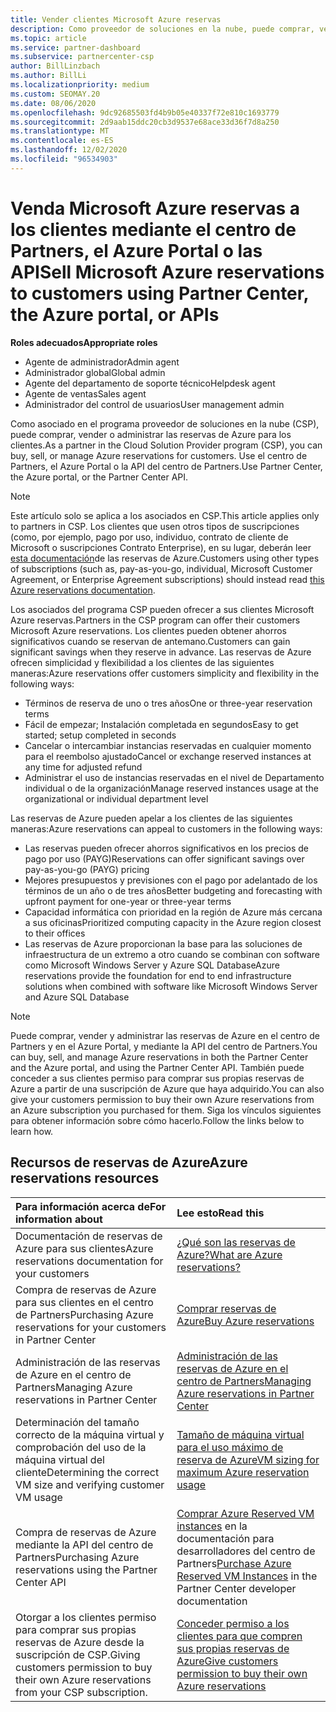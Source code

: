 ```yaml
---
title: Vender clientes Microsoft Azure reservas
description: Como proveedor de soluciones en la nube, puede comprar, vender o administrar las reservas de Azure para los clientes. Use el centro de Partners, el Azure Portal o la API del centro de Partners.
ms.topic: article
ms.service: partner-dashboard
ms.subservice: partnercenter-csp
author: BillLinzbach
ms.author: BillLi
ms.localizationpriority: medium
ms.custom: SEOMAY.20
ms.date: 08/06/2020
ms.openlocfilehash: 9dc92685503fd4b9b05e40337f72e810c1693779
ms.sourcegitcommit: 2d9aab15ddc20cb3d9537e68ace33d36f7d8a250
ms.translationtype: MT
ms.contentlocale: es-ES
ms.lasthandoff: 12/02/2020
ms.locfileid: "96534903"
---
```

# <a name="sell-microsoft-azure-reservations-to-customers-using-partner-center-the-azure-portal-or-apis"></a><span data-ttu-id="c005b-104">Venda Microsoft Azure reservas a los clientes mediante el centro de Partners, el Azure Portal o las API</span><span class="sxs-lookup"><span data-stu-id="c005b-104">Sell Microsoft Azure reservations to customers using Partner Center, the Azure portal, or APIs</span></span>

<span data-ttu-id="c005b-105">**Roles adecuados**</span><span class="sxs-lookup"><span data-stu-id="c005b-105">**Appropriate roles**</span></span>

- <span data-ttu-id="c005b-106">Agente de administrador</span><span class="sxs-lookup"><span data-stu-id="c005b-106">Admin agent</span></span>
- <span data-ttu-id="c005b-107">Administrador global</span><span class="sxs-lookup"><span data-stu-id="c005b-107">Global admin</span></span>
- <span data-ttu-id="c005b-108">Agente del departamento de soporte técnico</span><span class="sxs-lookup"><span data-stu-id="c005b-108">Helpdesk agent</span></span>
- <span data-ttu-id="c005b-109">Agente de ventas</span><span class="sxs-lookup"><span data-stu-id="c005b-109">Sales agent</span></span>
- <span data-ttu-id="c005b-110">Administrador del control de usuarios</span><span class="sxs-lookup"><span data-stu-id="c005b-110">User management admin</span></span>

<span data-ttu-id="c005b-111">Como asociado en el programa proveedor de soluciones en la nube (CSP), puede comprar, vender o administrar las reservas de Azure para los clientes.</span><span class="sxs-lookup"><span data-stu-id="c005b-111">As a partner in the Cloud Solution Provider program (CSP), you can buy, sell, or manage Azure reservations for customers.</span></span> <span data-ttu-id="c005b-112">Use el centro de Partners, el Azure Portal o la API del centro de Partners.</span><span class="sxs-lookup"><span data-stu-id="c005b-112">Use Partner Center, the Azure portal, or the Partner Center API.</span></span>

> [!NOTE]
> <span data-ttu-id="c005b-113">Este artículo solo se aplica a los asociados en CSP.</span><span class="sxs-lookup"><span data-stu-id="c005b-113">This article applies only to partners in CSP.</span></span> <span data-ttu-id="c005b-114">Los clientes que usen otros tipos de suscripciones (como, por ejemplo, pago por uso, individuo, contrato de cliente de Microsoft o suscripciones Contrato Enterprise), en su lugar, deberán leer [esta documentación](/azure/cost-management-billing/reservations)de las reservas de Azure.</span><span class="sxs-lookup"><span data-stu-id="c005b-114">Customers using other types of subscriptions (such as, pay-as-you-go, individual, Microsoft Customer Agreement, or Enterprise Agreement subscriptions) should instead read [this Azure reservations documentation](/azure/cost-management-billing/reservations).</span></span>

<span data-ttu-id="c005b-115">Los asociados del programa CSP pueden ofrecer a sus clientes Microsoft Azure reservas.</span><span class="sxs-lookup"><span data-stu-id="c005b-115">Partners in the CSP program can offer their customers Microsoft Azure reservations.</span></span> <span data-ttu-id="c005b-116">Los clientes pueden obtener ahorros significativos cuando se reservan de antemano.</span><span class="sxs-lookup"><span data-stu-id="c005b-116">Customers can gain significant savings when they reserve in advance.</span></span> <span data-ttu-id="c005b-117">Las reservas de Azure ofrecen simplicidad y flexibilidad a los clientes de las siguientes maneras:</span><span class="sxs-lookup"><span data-stu-id="c005b-117">Azure reservations offer customers simplicity and flexibility in the following ways:</span></span>

- <span data-ttu-id="c005b-118">Términos de reserva de uno o tres años</span><span class="sxs-lookup"><span data-stu-id="c005b-118">One or three-year reservation terms</span></span>
- <span data-ttu-id="c005b-119">Fácil de empezar; Instalación completada en segundos</span><span class="sxs-lookup"><span data-stu-id="c005b-119">Easy to get started; setup completed in seconds</span></span>
- <span data-ttu-id="c005b-120">Cancelar o intercambiar instancias reservadas en cualquier momento para el reembolso ajustado</span><span class="sxs-lookup"><span data-stu-id="c005b-120">Cancel or exchange reserved instances at any time for adjusted refund</span></span>
- <span data-ttu-id="c005b-121">Administrar el uso de instancias reservadas en el nivel de Departamento individual o de la organización</span><span class="sxs-lookup"><span data-stu-id="c005b-121">Manage reserved instances usage at the organizational or individual department level</span></span>

<span data-ttu-id="c005b-122">Las reservas de Azure pueden apelar a los clientes de las siguientes maneras:</span><span class="sxs-lookup"><span data-stu-id="c005b-122">Azure reservations can appeal to customers in the following ways:</span></span>

- <span data-ttu-id="c005b-123">Las reservas pueden ofrecer ahorros significativos en los precios de pago por uso (PAYG)</span><span class="sxs-lookup"><span data-stu-id="c005b-123">Reservations can offer significant savings over pay-as-you-go (PAYG) pricing</span></span>
- <span data-ttu-id="c005b-124">Mejores presupuestos y previsiones con el pago por adelantado de los términos de un año o de tres años</span><span class="sxs-lookup"><span data-stu-id="c005b-124">Better budgeting and forecasting with upfront payment for one-year or three-year terms</span></span>
- <span data-ttu-id="c005b-125">Capacidad informática con prioridad en la región de Azure más cercana a sus oficinas</span><span class="sxs-lookup"><span data-stu-id="c005b-125">Prioritized computing capacity in the Azure region closest to their offices</span></span>
- <span data-ttu-id="c005b-126">Las reservas de Azure proporcionan la base para las soluciones de infraestructura de un extremo a otro cuando se combinan con software como Microsoft Windows Server y Azure SQL Database</span><span class="sxs-lookup"><span data-stu-id="c005b-126">Azure reservations provide the foundation for end to end infrastructure solutions when combined with software like Microsoft Windows Server and Azure SQL Database</span></span>

>[!NOTE]
> <span data-ttu-id="c005b-127">Puede comprar, vender y administrar las reservas de Azure en el centro de Partners y en el Azure Portal, y mediante la API del centro de Partners.</span><span class="sxs-lookup"><span data-stu-id="c005b-127">You can buy, sell, and manage Azure reservations in both the Partner Center and the Azure portal, and using the Partner Center API.</span></span> <span data-ttu-id="c005b-128">También puede conceder a sus clientes permiso para comprar sus propias reservas de Azure a partir de una suscripción de Azure que haya adquirido.</span><span class="sxs-lookup"><span data-stu-id="c005b-128">You can also give your customers permission to buy their own Azure reservations from an Azure subscription you purchased for them.</span></span> <span data-ttu-id="c005b-129">Siga los vínculos siguientes para obtener información sobre cómo hacerlo.</span><span class="sxs-lookup"><span data-stu-id="c005b-129">Follow the links below to learn how.</span></span>

## <a name="azure-reservations-resources"></a><span data-ttu-id="c005b-130">Recursos de reservas de Azure</span><span class="sxs-lookup"><span data-stu-id="c005b-130">Azure reservations resources</span></span>

|<span data-ttu-id="c005b-131">**Para información acerca de**</span><span class="sxs-lookup"><span data-stu-id="c005b-131">**For information about**</span></span>   |<span data-ttu-id="c005b-132">**Lee esto**</span><span class="sxs-lookup"><span data-stu-id="c005b-132">**Read this**</span></span>    |
|:-----------------------------|:-----------------|
| <span data-ttu-id="c005b-133">Documentación de reservas de Azure para sus clientes</span><span class="sxs-lookup"><span data-stu-id="c005b-133">Azure reservations documentation for your customers</span></span> | [<span data-ttu-id="c005b-134">¿Qué son las reservas de Azure?</span><span class="sxs-lookup"><span data-stu-id="c005b-134">What are Azure reservations?</span></span>](/azure/billing/billing-save-compute-costs-reservations)
|<span data-ttu-id="c005b-135">Compra de reservas de Azure para sus clientes en el centro de Partners</span><span class="sxs-lookup"><span data-stu-id="c005b-135">Purchasing Azure reservations for your customers in Partner Center</span></span>   |[<span data-ttu-id="c005b-136">Comprar reservas de Azure</span><span class="sxs-lookup"><span data-stu-id="c005b-136">Buy Azure reservations</span></span>](azure-reservations-buying.md)
|<span data-ttu-id="c005b-137">Administración de las reservas de Azure en el centro de Partners</span><span class="sxs-lookup"><span data-stu-id="c005b-137">Managing Azure reservations in Partner Center</span></span> | [<span data-ttu-id="c005b-138">Administración de las reservas de Azure en el centro de Partners</span><span class="sxs-lookup"><span data-stu-id="c005b-138">Managing Azure reservations in Partner Center</span></span>](azure-reservations-manage.md)
|<span data-ttu-id="c005b-139">Determinación del tamaño correcto de la máquina virtual y comprobación del uso de la máquina virtual del cliente</span><span class="sxs-lookup"><span data-stu-id="c005b-139">Determining the correct VM size and verifying customer VM usage</span></span>   |[<span data-ttu-id="c005b-140">Tamaño de máquina virtual para el uso máximo de reserva de Azure</span><span class="sxs-lookup"><span data-stu-id="c005b-140">VM sizing for maximum Azure reservation usage</span></span>](azure-usage.md)   |
|<span data-ttu-id="c005b-141">Compra de reservas de Azure mediante la API del centro de Partners</span><span class="sxs-lookup"><span data-stu-id="c005b-141">Purchasing Azure reservations using the Partner Center API</span></span> | <span data-ttu-id="c005b-142">[Comprar Azure Reserved VM instances](/partner-center/develop/purchase-azure-reservations) en la documentación para desarrolladores del centro de Partners</span><span class="sxs-lookup"><span data-stu-id="c005b-142">[Purchase Azure Reserved VM Instances](/partner-center/develop/purchase-azure-reservations) in the Partner Center developer documentation</span></span>   |
|<span data-ttu-id="c005b-143">Otorgar a los clientes permiso para comprar sus propias reservas de Azure desde la suscripción de CSP.</span><span class="sxs-lookup"><span data-stu-id="c005b-143">Giving customers permission to buy their own Azure reservations from your CSP subscription.</span></span> | [<span data-ttu-id="c005b-144">Conceder permiso a los clientes para que compren sus propias reservas de Azure</span><span class="sxs-lookup"><span data-stu-id="c005b-144">Give customers permission to buy their own Azure reservations</span></span>](give-customers-permission.md)   |